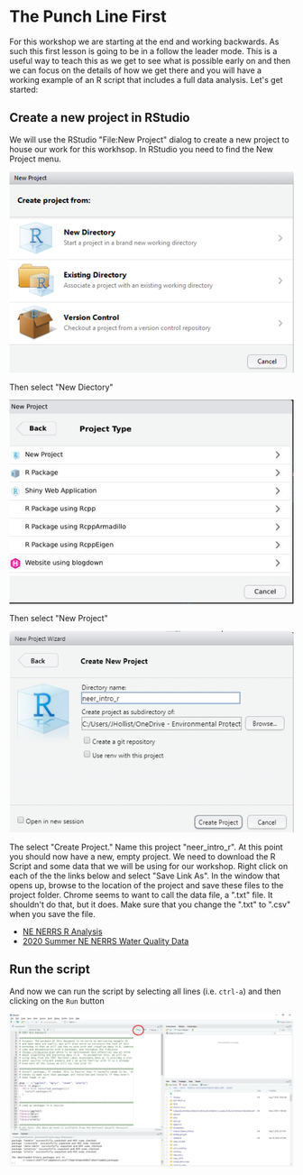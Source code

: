 

# The Punch Line First

For this workshop we are starting at the end and working backwards.  As such this first lesson is going to be in a follow the leader mode.  This is a useful way to teach this as we get to see what is possible early on and then we can focus on the details of how we get there and you will have a working example of an R script that includes a full data analysis.  Let's get started:

## Create a new project in RStudio

We will use the RStudio "File:New Project" dialog to create a new project to house our work for this workhsop.  In RStudio you need to find the New Project menu.

![rstudio_proj1](figures/rstudio_proj1.png)

Then select "New Diectory"

![new directory](figures/rstudio_project_new.jpg)


Then select "New Project"

![rstudio_proj1](figures/rstudio_project_new2.jpg)

The select "Create Project."  Name this project "neer_intro_r". At this point you should now have a new, empty project.  We need to download the R Script and some data that we will be using for our workshop.  Right click on each of the the links below and select "Save Link As".  In the window that opens up, browse to the location of the project and save these files to the project folder.  Chrome seems to want to call the data file, a ".txt" file.  It shouldn't do that, but it does.  Make sure that you change the ".txt" to ".csv" when you save the file. 

- [NE NERRS R Analysis](https://raw.githubusercontent.com/jhollist/nerrs_r/master/lessons/nerrs_analysis.R)
- [2020 Summer NE NERRS Water Quality Data](https://github.com/jhollist/nerrs_r/raw/master/data/ne_nerrs_wq_2020.csv)

## Run the script 

And now we can run the script by selecting all lines (i.e. `ctrl-a`) and then clicking on the `Run` button

![rstudio_knit](figures/rstudio_run.jpg)
